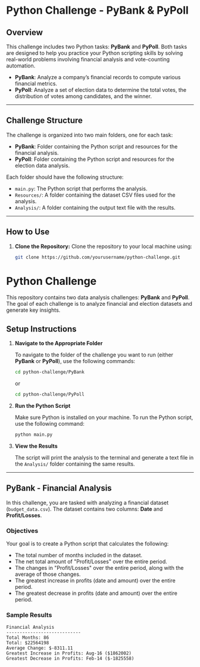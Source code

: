 # **Python Challenge - PyBank & PyPoll**

## **Overview**

This challenge includes two Python tasks: **PyBank** and **PyPoll**. Both tasks are designed to help you practice your Python scripting skills by solving real-world problems involving financial analysis and vote-counting automation.

- **PyBank**: Analyze a company’s financial records to compute various financial metrics.
- **PyPoll**: Analyze a set of election data to determine the total votes, the distribution of votes among candidates, and the winner.

---

## **Challenge Structure**

The challenge is organized into two main folders, one for each task:

- **PyBank**: Folder containing the Python script and resources for the financial analysis.
- **PyPoll**: Folder containing the Python script and resources for the election data analysis.

Each folder should have the following structure:
- `main.py`: The Python script that performs the analysis.
- `Resources/`: A folder containing the dataset CSV files used for the analysis.
- `Analysis/`: A folder containing the output text file with the results.

---

## **How to Use**

1. **Clone the Repository:**
   Clone the repository to your local machine using:
   ```bash
   git clone https://github.com/yourusername/python-challenge.git

# Python Challenge

This repository contains two data analysis challenges: **PyBank** and **PyPoll**. The goal of each challenge is to analyze financial and election datasets and generate key insights.

## Setup Instructions

1. **Navigate to the Appropriate Folder**

    To navigate to the folder of the challenge you want to run (either **PyBank** or **PyPoll**), use the following commands:

    ```bash
    cd python-challenge/PyBank
    ```

    or

    ```bash
    cd python-challenge/PyPoll
    ```

2. **Run the Python Script**

    Make sure Python is installed on your machine. To run the Python script, use the following command:

    ```bash
    python main.py
    ```

3. **View the Results**

    The script will print the analysis to the terminal and generate a text file in the `Analysis/` folder containing the same results.

---

## PyBank - Financial Analysis

In this challenge, you are tasked with analyzing a financial dataset (`budget_data.csv`). The dataset contains two columns: **Date** and **Profit/Losses**.

### Objectives

Your goal is to create a Python script that calculates the following:

- The total number of months included in the dataset.
- The net total amount of "Profit/Losses" over the entire period.
- The changes in "Profit/Losses" over the entire period, along with the average of those changes.
- The greatest increase in profits (date and amount) over the entire period.
- The greatest decrease in profits (date and amount) over the entire period.

### Sample Results

```plaintext
Financial Analysis
----------------------------
Total Months: 86
Total: $22564198
Average Change: $-8311.11
Greatest Increase in Profits: Aug-16 ($1862002)
Greatest Decrease in Profits: Feb-14 ($-1825558)
